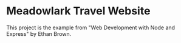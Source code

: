 # Meadowlark Travel Website

This project is the example from "Web Development with Node and Express" by Ethan Brown.
